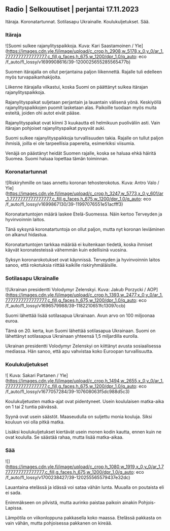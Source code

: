 Radio \| Selkouutiset \| perjantai 17.11.2023
---------------------------------------------

Itäraja. Koronatartunnat. Sotilasapu Ukrainalle. Koulukuljetukset. Sää.

### Itäraja

![Suomi sulkee rajanylityspaikkoja. Kuva: Kari Saastamoinen / Yle](https://images.cdn.yle.fi/image/upload/c_crop,h_2908,w_5178,x_0,y_0/ar_1.7777777777777777,c_fill,g_faces,h_675,w_1200/dpr_1.0/q_auto: eco /f_auto/fl_lossy/v1699908616/39-1200025655285565477b)

Suomen itärajalla on ollut perjantaina paljon liikennettä. Rajalle tuli edelleen myös turvapaikanhakijoita.

Liikenne itärajalla vilkastui, koska Suomi on päättänyt sulkea itärajan rajanylityspaikkoja.

Rajanylityspaikat suljetaan perjantain ja lauantain välisenä yönä. Keskiyöllä rajanylityspaikkojen puomit lasketaan alas. Paikoille tuodaan myös muita esteitä, joiden ohi autot eivät pääse.

Rajanylityspaikat ovat kiinni 3 kuukautta eli helmikuun puoliväliin asti. Vain itärajan pohjoiset rajanylityspaikat pysyvät auki.

Suomi sulkee rajanylityspaikkoja turvallisuuden takia. Rajalle on tullut paljon ihmisiä, joilla ei ole tarpeellisia papereita, esimerkiksi viisumia.

Venäjä on päästänyt heidät Suomen rajalle, koska se haluaa ehkä häiritä Suomea. Suomi haluaa lopettaa tämän toiminnan.

### Koronatartunnat

![Riskiryhmille on taas annettu koronan tehosterokotus. Kuva: Antro Valo / Yle](https://images.cdn.yle.fi/image/upload/c_crop,h_3247,w_5773,x_0,y_601/ar_1.7777777777777777,c_fill,g_faces,h_675,w_1200/dpr_1.0/q_auto: eco /f_auto/fl_lossy/v1699867130/39-11997076551e51acfff3)

Koronatartuntojen määrä laskee Etelä-Suomessa. Näin kertoo Terveyden ja hyvinvoinnin laitos.

Tänä syksynä koronatartuntoja on ollut paljon, mutta nyt koronan leviäminen on alkanut hidastua.

Koronatartuntojen tarkkaa määrää ei kuitenkaan tiedetä, koska ihmiset käyvät koronatesteissä vähemmän kuin edellisinä vuosina.

Syksyn koronarokotukset ovat käynnissä. Terveyden ja hyvinvoinnin laitos sanoo, että rokotuksia riittää kaikille riskiryhmäläisille.

### Sotilasapu Ukrainalle

![Ukrainan presidentti Volodymyr Zelenskyi. Kuva: Jakub Porzycki / AOP](https://images.cdn.yle.fi/image/upload/c_crop,h_1393,w_2477,x_0,y_0/ar_1.7777777777777777,c_fill,g_faces,h_675,w_1200/dpr_1.0/q_auto: eco /f_auto/fl_lossy/v1696579988/39-1182210651fc13097ccb)

Suomi lähettää lisää sotilasapua Ukrainaan. Avun arvo on 100 miljoonaa euroa.

Tämä on 20. kerta, kun Suomi lähettää sotilasapua Ukrainaan. Suomi on lähettänyt sotilasapua Ukrainaan yhteensä 1,5 miljardilla eurolla.

Ukrainan presidentti Volodymyr Zelenskyi on kiittänyt avusta sosiaalisessa mediassa. Hän sanoo, että apu vahvistaa koko Euroopan turvallisuutta.

### Koulukuljetukset

![ Kuva: Sakari Partanen / Yle](https://images.cdn.yle.fi/image/upload/c_crop,h_1494,w_2655,x_0,y_0/ar_1.7777777777777777,c_fill,g_faces,h_675,w_1200/dpr_1.0/q_auto: eco /f_auto/fl_lossy/v1677057284/39-107608063f5dc988d5c3)

Koulukuljetusten matka-ajat ovat pidentyneet. Usein koululaisen matka-aika on 1 tai 2 tuntia päivässä.

Syynä ovat usein säästöt. Maaseudulla on suljettu monia kouluja. Siksi kouluun voi olla pitkä matka.

Lisäksi koulukuljetukset kiertävät usein monen kodin kautta, ennen kuin ne ovat koululla. Se säästää rahaa, mutta lisää matka-aikaa.

### Sää

![](https://images.cdn.yle.fi/image/upload/c_crop,h_1080,w_1919,x_0,y_0/ar_1.7777777777777777,c_fill,g_faces,h_675,w_1200/dpr_1.0/q_auto: eco /f_auto/fl_lossy/v1700238427/39-120255565579437e32dc)

Lauantaina etelässä ja idässä voi sataa vähän lunta. Muualla on poutaista eli ei sada.

Enimmäkseen on pilvistä, mutta aurinko paistaa paikoin ainakin Pohjois-Lapissa.

Lämpötila on viikonloppuna pakkasella koko maassa. Etelässä pakkasta on vain vähän, mutta pohjoisessa pakkanen on kireää.
